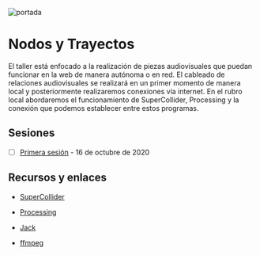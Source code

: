 ![portada](https://github.com/EmilioOcelotl/nodos-y-trayectos/blob/master/img/nodos-jpg)

# Nodos y Trayectos

El taller está enfocado a la realización de piezas audiovisuales que puedan funcionar en la web de manera autónoma o en red. El cableado de relaciones audiovisuales se realizará en un primer momento de manera local y posteriormente realizaremos conexiones vía internet. En el rubro local abordaremos el funcionamiento de SuperCollider, Processing y la conexión que podemos establecer entre estos programas.

## Sesiones 

- [ ] [Primera sesión](https://github.com/EmilioOcelotl/nodos-y-trayectos/blob/main/primeraSesion/README.md) - 16 de octubre de 2020

## Recursos y enlaces 

- [SuperCollider](https://supercollider.github.io/)

- [Processing](https://processing.org/)

- [Jack](https://jackaudio.org/) 

- [ffmpeg](https://ffmpeg.org/) 
